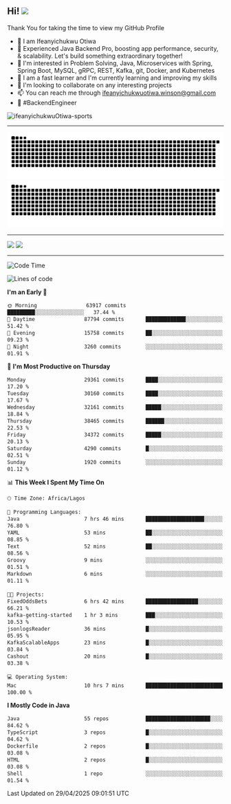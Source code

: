 <!-- BLOG-POST-LIST:START --><!-- BLOG-POST-LIST:END -->

## Hi! <img src="https://media.giphy.com/media/hvRJCLFzcasrR4ia7z/giphy.gif" width="4%"> 

Thank You for taking the time to view my GitHub Profile

- 👋 I am Ifeanyichukwu Otiwa
- 🚀 Experienced Java Backend Pro, boosting app performance, security, & scalability. Let's build something extraordinary together!
- 👀 I'm interested in Problem Solving, Java, Microservices with Spring, Spring Boot, MySQL, gRPC, REST, Kafka, git, Docker, and Kubernetes
- 🌱 I am a fast learner and I'm currently learning and improving my skills
- 💞️ I'm looking to collaborate on any interesting projects
- 📫 You can reach me through ifeanyichukwuotiwa.winson@gmail.com
- 🚀 #BackendEngineer

<p align="left" marginTop="10px"> <img src="https://komarev.com/ghpvc/?username=ifeanyichukwuOtiwa-sports&label=Profile%20views&color=0e75b6&style=for-the-badge" alt="ifeanyichukwuOtiwa-sports" /> </p>

***

<!--🐍📈SNAKEGRAPH / 🌐WEBSITE: https://github.com/Platane/snk -->
![github contribution grid snake animation](https://raw.githubusercontent.com/ifeanyichukwuOtiwa-sports/ifeanyichukwuOtiwa-sports/output/github-contribution-grid-snake-dark.svg#gh-dark-mode-only)![github contribution grid snake animation](https://raw.githubusercontent.com/ifeanyichukwuOtiwa-sports/ifeanyichukwuOtiwa-sports/output/github-contribution-grid-snake.svg#gh-light-mode-only)

***

<p float="left">
  <img float="left" src="https://github-readme-stats.vercel.app/api?username=ifeanyichukwuOtiwa-sports&count_private=true&include_all_commits=true&theme=react&show_icons=true" />
  <img float="right" src="https://github-readme-stats.vercel.app/api/top-langs/?username=ifeanyichukwuOtiwa-sports&layout=compact&show_icons=true&theme=react" /> 
</p>

***



<!--START_SECTION:waka-->
![Code Time](http://img.shields.io/badge/Code%20Time-3%2C640%20hrs%2053%20mins-blue)

![Lines of code](https://img.shields.io/badge/From%20Hello%20World%20I%27ve%20Written-47.7%20million%20lines%20of%20code-blue)

**I'm an Early 🐤** 

```text
🌞 Morning                63917 commits       █████████░░░░░░░░░░░░░░░░   37.44 % 
🌆 Daytime                87794 commits       █████████████░░░░░░░░░░░░   51.42 % 
🌃 Evening                15758 commits       ██░░░░░░░░░░░░░░░░░░░░░░░   09.23 % 
🌙 Night                  3260 commits        ░░░░░░░░░░░░░░░░░░░░░░░░░   01.91 % 
```
📅 **I'm Most Productive on Thursday** 

```text
Monday                   29361 commits       ████░░░░░░░░░░░░░░░░░░░░░   17.20 % 
Tuesday                  30160 commits       ████░░░░░░░░░░░░░░░░░░░░░   17.67 % 
Wednesday                32161 commits       █████░░░░░░░░░░░░░░░░░░░░   18.84 % 
Thursday                 38465 commits       ██████░░░░░░░░░░░░░░░░░░░   22.53 % 
Friday                   34372 commits       █████░░░░░░░░░░░░░░░░░░░░   20.13 % 
Saturday                 4290 commits        █░░░░░░░░░░░░░░░░░░░░░░░░   02.51 % 
Sunday                   1920 commits        ░░░░░░░░░░░░░░░░░░░░░░░░░   01.12 % 
```


📊 **This Week I Spent My Time On** 

```text
🕑︎ Time Zone: Africa/Lagos

💬 Programming Languages: 
Java                     7 hrs 46 mins       ███████████████████░░░░░░   76.80 % 
YAML                     53 mins             ██░░░░░░░░░░░░░░░░░░░░░░░   08.85 % 
Text                     52 mins             ██░░░░░░░░░░░░░░░░░░░░░░░   08.56 % 
Groovy                   9 mins              ░░░░░░░░░░░░░░░░░░░░░░░░░   01.51 % 
Markdown                 6 mins              ░░░░░░░░░░░░░░░░░░░░░░░░░   01.11 % 

🐱‍💻 Projects: 
FixedOddsBets            6 hrs 42 mins       █████████████████░░░░░░░░   66.21 % 
kafka-getting-started    1 hr 3 mins         ███░░░░░░░░░░░░░░░░░░░░░░   10.53 % 
jsonlogsReader           36 mins             █░░░░░░░░░░░░░░░░░░░░░░░░   05.95 % 
KafkaScalableApps        23 mins             █░░░░░░░░░░░░░░░░░░░░░░░░   03.84 % 
Cashout                  20 mins             █░░░░░░░░░░░░░░░░░░░░░░░░   03.38 % 

💻 Operating System: 
Mac                      10 hrs 7 mins       █████████████████████████   100.00 % 
```

**I Mostly Code in Java** 

```text
Java                     55 repos            █████████████████████░░░░   84.62 % 
TypeScript               3 repos             █░░░░░░░░░░░░░░░░░░░░░░░░   04.62 % 
Dockerfile               2 repos             █░░░░░░░░░░░░░░░░░░░░░░░░   03.08 % 
HTML                     2 repos             █░░░░░░░░░░░░░░░░░░░░░░░░   03.08 % 
Shell                    1 repo              ░░░░░░░░░░░░░░░░░░░░░░░░░   01.54 % 
```




 Last Updated on 29/04/2025 09:01:51 UTC
<!--END_SECTION:waka-->

<!--
<p align="center">
![trophy](https://github-profile-trophy.vercel.app/?username=ifeanyichukwuOtiwa-sports&theme=onedark) (https://github.com/ryo-ma/github-profile-trophy)
</p>
-->

<!---
ifeanyi-otiwa/ifeanyi-otiwa is a ✨ special ✨ repository because its `README.md` (this file) appears on your GitHub profile.
You can click the Preview link to take a look at your changes.
--->
